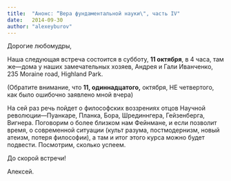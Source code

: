 ```yaml
---
title:  "Анонс: “Вера фундаментальной науки\", часть IV"
date:   2014-09-30
author: "alexeyburov"
---
```


Дорогие любомудры,

Наша следующая встреча состоится в субботу, <strong>11 октября</strong>, в 4 часа, там же—дома у наших замечательных хозяев, Андрея и Гали Иванченко, 235 Moraine road, Highland Park.

(Обратите внимание, что <strong>11, одиннадцатого,</strong> октября, НЕ четвертого, как было ошибочно заявлено мной вчера)

На сей раз речь пойдет о философских воззрениях отцов Научной революции—Пуанкаре, Планка, Бора, Шрединнгера, Гейзенберга, Вигнера. Поговорим о более близком нам Фейнмане, и если позволит время, о современной ситуации (культ разума, постмодернизм, новый атеизм, потеря философии), а там и итог этого курса можно будет подвести. Посмотрим, сколько успеем.

До скорой встречи!

Алексей.